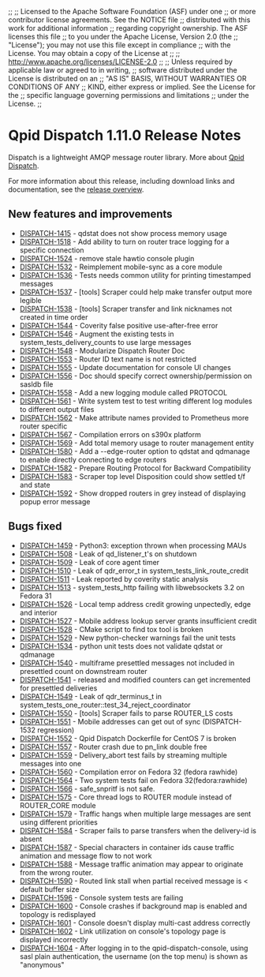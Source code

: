;;
;; Licensed to the Apache Software Foundation (ASF) under one
;; or more contributor license agreements.  See the NOTICE file
;; distributed with this work for additional information
;; regarding copyright ownership.  The ASF licenses this file
;; to you under the Apache License, Version 2.0 (the
;; "License"); you may not use this file except in compliance
;; with the License.  You may obtain a copy of the License at
;; 
;;   http://www.apache.org/licenses/LICENSE-2.0
;; 
;; Unless required by applicable law or agreed to in writing,
;; software distributed under the License is distributed on an
;; "AS IS" BASIS, WITHOUT WARRANTIES OR CONDITIONS OF ANY
;; KIND, either express or implied.  See the License for the
;; specific language governing permissions and limitations
;; under the License.
;;

# Qpid Dispatch 1.11.0 Release Notes

Dispatch is a lightweight AMQP message router library. More about
[Qpid
Dispatch]({{site_url}}/components/dispatch-router/index.html).

For more information about this release, including download links and
documentation, see the [release overview](index.html).


## New features and improvements

 - [DISPATCH-1415](https://issues.apache.org/jira/browse/DISPATCH-1415) - qdstat does not show process memory usage
 - [DISPATCH-1518](https://issues.apache.org/jira/browse/DISPATCH-1518) - Add ability to turn on router trace logging for a specific connection 
 - [DISPATCH-1524](https://issues.apache.org/jira/browse/DISPATCH-1524) - remove stale hawtio console plugin
 - [DISPATCH-1532](https://issues.apache.org/jira/browse/DISPATCH-1532) - Reimplement mobile-sync as a core module
 - [DISPATCH-1536](https://issues.apache.org/jira/browse/DISPATCH-1536) - Tests needs common utility for printing timestamped messages
 - [DISPATCH-1537](https://issues.apache.org/jira/browse/DISPATCH-1537) - [tools] Scraper could help make transfer output more legible
 - [DISPATCH-1538](https://issues.apache.org/jira/browse/DISPATCH-1538) - [tools] Scraper transfer and link nicknames not created in time order
 - [DISPATCH-1544](https://issues.apache.org/jira/browse/DISPATCH-1544) - Coverity false positive use-after-free error
 - [DISPATCH-1546](https://issues.apache.org/jira/browse/DISPATCH-1546) - Augment the existing tests in system_tests_delivery_counts to use large messages
 - [DISPATCH-1548](https://issues.apache.org/jira/browse/DISPATCH-1548) - Modularize Dispatch Router Doc
 - [DISPATCH-1553](https://issues.apache.org/jira/browse/DISPATCH-1553) - Router ID text name is not restricted
 - [DISPATCH-1555](https://issues.apache.org/jira/browse/DISPATCH-1555) - Update documentation for console UI changes
 - [DISPATCH-1556](https://issues.apache.org/jira/browse/DISPATCH-1556) - Doc should specify correct ownership/permission on sasldb file
 - [DISPATCH-1558](https://issues.apache.org/jira/browse/DISPATCH-1558) - Add a new logging module called PROTOCOL 
 - [DISPATCH-1561](https://issues.apache.org/jira/browse/DISPATCH-1561) - Write system test to test writing different log modules to different output files
 - [DISPATCH-1562](https://issues.apache.org/jira/browse/DISPATCH-1562) - Make attribute names provided to Prometheus more router specific
 - [DISPATCH-1567](https://issues.apache.org/jira/browse/DISPATCH-1567) - Compilation errors on s390x platform
 - [DISPATCH-1569](https://issues.apache.org/jira/browse/DISPATCH-1569) - Add total memory usage to router management entity
 - [DISPATCH-1580](https://issues.apache.org/jira/browse/DISPATCH-1580) - Add a --edge-router option to qdstat and qdmanage to enable directly connecting to edge routers
 - [DISPATCH-1582](https://issues.apache.org/jira/browse/DISPATCH-1582) - Prepare Routing Protocol for Backward Compatibility
 - [DISPATCH-1583](https://issues.apache.org/jira/browse/DISPATCH-1583) - Scraper top level Disposition could show settled t/f and state
 - [DISPATCH-1592](https://issues.apache.org/jira/browse/DISPATCH-1592) - Show dropped routers in grey instead of displaying popup error message

## Bugs fixed

 - [DISPATCH-1459](https://issues.apache.org/jira/browse/DISPATCH-1459) - Python3: exception thrown when processing MAUs
 - [DISPATCH-1508](https://issues.apache.org/jira/browse/DISPATCH-1508) - Leak of qd_listener_t's on shutdown
 - [DISPATCH-1509](https://issues.apache.org/jira/browse/DISPATCH-1509) - Leak of core agent timer
 - [DISPATCH-1510](https://issues.apache.org/jira/browse/DISPATCH-1510) - Leak of qdr_error_t in system_tests_link_route_credit
 - [DISPATCH-1511](https://issues.apache.org/jira/browse/DISPATCH-1511) - Leak reported by coverity static analysis 
 - [DISPATCH-1513](https://issues.apache.org/jira/browse/DISPATCH-1513) - system_tests_http failing with libwebsockets 3.2 on Fedora 31
 - [DISPATCH-1526](https://issues.apache.org/jira/browse/DISPATCH-1526) - Local temp address credit growing unpectedly, edge and interior
 - [DISPATCH-1527](https://issues.apache.org/jira/browse/DISPATCH-1527) - Mobile address lookup server grants insufficient credit
 - [DISPATCH-1528](https://issues.apache.org/jira/browse/DISPATCH-1528) - CMake script to find tox tool is broken
 - [DISPATCH-1529](https://issues.apache.org/jira/browse/DISPATCH-1529) - New python-checker warnings fail the unit tests
 - [DISPATCH-1534](https://issues.apache.org/jira/browse/DISPATCH-1534) - python unit tests does not validate qdstat or qdmanage
 - [DISPATCH-1540](https://issues.apache.org/jira/browse/DISPATCH-1540) - multiframe presettled messages not included in presettled count on downstream router 
 - [DISPATCH-1541](https://issues.apache.org/jira/browse/DISPATCH-1541) - released and modified counters can get incremented for presettled deliveries
 - [DISPATCH-1549](https://issues.apache.org/jira/browse/DISPATCH-1549) - Leak of qdr_terminus_t in system_tests_one_router::test_34_reject_coordinator
 - [DISPATCH-1550](https://issues.apache.org/jira/browse/DISPATCH-1550) - [tools] Scraper fails to parse ROUTER_LS costs
 - [DISPATCH-1551](https://issues.apache.org/jira/browse/DISPATCH-1551) - Mobile addresses can get out of sync (DISPATCH-1532 regression)
 - [DISPATCH-1552](https://issues.apache.org/jira/browse/DISPATCH-1552) - Qpid Dispatch Dockerfile for CentOS 7 is broken
 - [DISPATCH-1557](https://issues.apache.org/jira/browse/DISPATCH-1557) - Router crash due to pn_link double free
 - [DISPATCH-1559](https://issues.apache.org/jira/browse/DISPATCH-1559) - Delivery_abort test fails by streaming multiple messages into one
 - [DISPATCH-1560](https://issues.apache.org/jira/browse/DISPATCH-1560) - Compilation error on Fedora 32 (fedora rawhide)
 - [DISPATCH-1564](https://issues.apache.org/jira/browse/DISPATCH-1564) - Two system tests fail on Fedora 32(fedora:rawhide)
 - [DISPATCH-1566](https://issues.apache.org/jira/browse/DISPATCH-1566) - safe_snpritf is not safe.
 - [DISPATCH-1575](https://issues.apache.org/jira/browse/DISPATCH-1575) - Core thread logs to ROUTER module instead of ROUTER_CORE module
 - [DISPATCH-1579](https://issues.apache.org/jira/browse/DISPATCH-1579) - Traffic hangs when multiple large messages are sent using different priorities
 - [DISPATCH-1584](https://issues.apache.org/jira/browse/DISPATCH-1584) - Scraper fails to parse transfers when the delivery-id is absent
 - [DISPATCH-1587](https://issues.apache.org/jira/browse/DISPATCH-1587) - Special characters in container ids cause traffic animation and message flow to not work 
 - [DISPATCH-1588](https://issues.apache.org/jira/browse/DISPATCH-1588) - Message traffic animation may appear to originate from the wrong router.
 - [DISPATCH-1590](https://issues.apache.org/jira/browse/DISPATCH-1590) - Routed link stall when partial received message is &lt; default buffer size
 - [DISPATCH-1596](https://issues.apache.org/jira/browse/DISPATCH-1596) - Console system tests are failing
 - [DISPATCH-1600](https://issues.apache.org/jira/browse/DISPATCH-1600) - Console crashes if background map is enabled and topology is redisplayed
 - [DISPATCH-1601](https://issues.apache.org/jira/browse/DISPATCH-1601) - Console doesn't display multi-cast address correctly
 - [DISPATCH-1602](https://issues.apache.org/jira/browse/DISPATCH-1602) - Link utilization on console's topology page is displayed incorrectly
 - [DISPATCH-1604](https://issues.apache.org/jira/browse/DISPATCH-1604) - After logging in to the qpid-dispatch-console, using sasl plain authentication, the username (on the top menu) is shown as "anonymous"